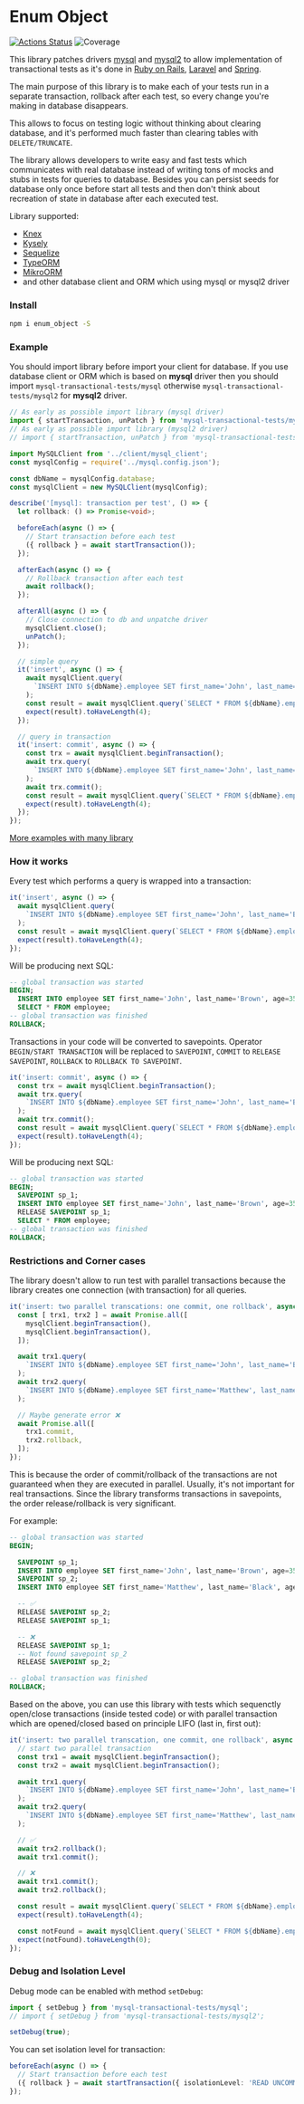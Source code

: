 # Enum Object

[![Actions Status](https://github.com/dm-kamaev/enum_object/workflows/Build/badge.svg)](https://github.com/dm-kamaev/enum_object/actions) ![Coverage](https://github.com/dm-kamaev/enum_object/blob/master/coverage/badge-statements.svg)

This library patches drivers [mysql](https://www.npmjs.com/package/mysql) and [mysql2](https://www.npmjs.com/package/mysql2) to allow implementation of transactional tests as it's done in [Ruby on Rails](https://guides.rubyonrails.org/testing.html#testing-parallel-transactions), [Laravel](https://laravel.com/docs/5.4/database-testing#using-transactions) and [Spring](https://docs.spring.io/spring-framework/reference/testing/testcontext-framework/tx.html).

The main purpose of this library is to make each of your tests run in a separate transaction, rollback after each test, so every change you're making in database disappears.

This allows to focus on testing logic without thinking about clearing database, and it's performed much faster than clearing tables with `DELETE/TRUNCATE`.

The library allows developers to write easy and fast tests which communicates with real database instead of writing tons of mocks and stubs in tests for queries to database. Besides you can persist seeds for database only once before start all tests and then don't think about recreation of state in database after each executed test.

Library supported:
* [Knex](https://knexjs.org/)
* [Kysely](https://kysely.dev/)
* [Sequelize](https://sequelize.org/)
* [TypeORM](https://typeorm.io/)
* [MikroORM](https://mikro-orm.io/)
* and other database client and ORM which using mysql or mysql2 driver


### Install
```sh
npm i enum_object -S
```

### Example
You should import library before import your client for database. If you use database client or ORM which is based on **mysql** driver then you should import `mysql-transactional-tests/mysql` otherwise `mysql-transactional-tests/mysql2` for **mysql2** driver.

```ts
// As early as possible import library (mysql driver)
import { startTransaction, unPatch } from 'mysql-transactional-tests/mysql';
// As early as possible import library (mysql2 driver)
// import { startTransaction, unPatch } from 'mysql-transactional-tests/mysql2';

import MySQLClient from '../client/mysql_client';
const mysqlConfig = require('../mysql.config.json');

const dbName = mysqlConfig.database;
const mysqlClient = new MySQLClient(mysqlConfig);

describe('[mysql]: transaction per test', () => {
  let rollback: () => Promise<void>;

  beforeEach(async () => {
    // Start transaction before each test
    ({ rollback } = await startTransaction());
  });

  afterEach(async () => {
    // Rollback transaction after each test
    await rollback();
  });

  afterAll(async () => {
    // Close connection to db and unpatche driver
    mysqlClient.close();
    unPatch();
  });

  // simple query
  it('insert', async () => {
    await mysqlClient.query(
      `INSERT INTO ${dbName}.employee SET first_name='John', last_name='Brown', age=35, sex='man', income=23405`,
    );
    const result = await mysqlClient.query(`SELECT * FROM ${dbName}.employee`);
    expect(result).toHaveLength(4);
  });

  // query in transaction
  it('insert: commit', async () => {
    const trx = await mysqlClient.beginTransaction();
    await trx.query(
      `INSERT INTO ${dbName}.employee SET first_name='John', last_name='Brown', age=35, sex='man', income=23405`,
    );
    await trx.commit();
    const result = await mysqlClient.query(`SELECT * FROM ${dbName}.employee`);
    expect(result).toHaveLength(4);
  });
});
```

[More examples with many library](https://github.com/dm-kamaev/mysql-transactional-tests/tree/master/test)

### How it works
Every test which performs a query is wrapped into a transaction:
```ts
it('insert', async () => {
  await mysqlClient.query(
    `INSERT INTO ${dbName}.employee SET first_name='John', last_name='Brown', age=35, sex='man', income=23405`,
  );
  const result = await mysqlClient.query(`SELECT * FROM ${dbName}.employee`);
  expect(result).toHaveLength(4);
});
```

Will be producing next SQL:
```sql
-- global transaction was started
BEGIN;
  INSERT INTO employee SET first_name='John', last_name='Brown', age=35, sex='man', income=23405;
  SELECT * FROM employee;
-- global transaction was finished
ROLLBACK;
```

Transactions in your code will be converted to savepoints. Operator `BEGIN/START TRANSACTION` will be replaced to `SAVEPOINT`, `COMMIT` to `RELEASE SAVEPOINT`, `ROLLBACK` to `ROLLBACK TO SAVEPOINT`.
```ts
it('insert: commit', async () => {
  const trx = await mysqlClient.beginTransaction();
  await trx.query(
    `INSERT INTO ${dbName}.employee SET first_name='John', last_name='Brown', age=35, sex='man', income=23405`,
  );
  await trx.commit();
  const result = await mysqlClient.query(`SELECT * FROM ${dbName}.employee`);
  expect(result).toHaveLength(4);
});
```
Will be producing next SQL:
```sql
-- global transaction was started
BEGIN;
  SAVEPOINT sp_1;
  INSERT INTO employee SET first_name='John', last_name='Brown', age=35, sex='man', income=23405;
  RELEASE SAVEPOINT sp_1;
  SELECT * FROM employee;
-- global transaction was finished
ROLLBACK;
```

### Restrictions and Corner cases
The library doesn't allow to run test with parallel transactions because the library creates one connection (with transaction) for all queries.
```ts
it('insert: two parallel transcations: one commit, one rollback', async () => {
  const [ trx1, trx2 ] = await Promise.all([
    mysqlClient.beginTransaction(),
    mysqlClient.beginTransaction(),
  ]);

  await trx1.query(
    `INSERT INTO ${dbName}.employee SET first_name='John', last_name='Brown', age=35, sex='man', income=23405`,
  );
  await trx2.query(
    `INSERT INTO ${dbName}.employee SET first_name='Matthew', last_name='Black', age=45, sex='woman', income=11000`,
  );

  // Maybe generate error ❌
  await Promise.all([
    trx1.commit,
    trx2.rollback,
  ]);
});
```
This is because the order of commit/rollback of the transactions are not guaranteed when they are executed in parallel.
Usually, it's not important for real transactions. Since the library transforms transactions in savepoints, the order release/rollback is very significant.

For example:
```sql
-- global transaction was started
BEGIN;

  SAVEPOINT sp_1;
  INSERT INTO employee SET first_name='John', last_name='Brown', age=35, sex='man', income=23405;
  SAVEPOINT sp_2;
  INSERT INTO employee SET first_name='Matthew', last_name='Black', age=45, sex='woman', income=11000;

  -- ✅
  RELEASE SAVEPOINT sp_2;
  RELEASE SAVEPOINT sp_1;

  -- ❌
  RELEASE SAVEPOINT sp_1;
  -- Not found savepoint sp_2
  RELEASE SAVEPOINT sp_2;

-- global transaction was finished
ROLLBACK;
```
Based on the above, you can use this library with tests which sequenctly open/close transactions (inside tested code) or with parallel transaction which are opened/closed based on principle LIFO (last in, first out):

```ts
it('insert: two parallel transcation, one commit, one rollback', async () => {
  // start two parallel transaction
  const trx1 = await mysqlClient.beginTransaction();
  const trx2 = await mysqlClient.beginTransaction();

  await trx1.query(
    `INSERT INTO ${dbName}.employee SET first_name='John', last_name='Brown', age=35, sex='man', income=23405`,
  );
  await trx2.query(
    `INSERT INTO ${dbName}.employee SET first_name='Matthew', last_name='Black', age=45, sex='woman', income=11000`,
  );

  // ✅
  await trx2.rollback();
  await trx1.commit();

  // ❌
  await trx1.commit();
  await trx2.rollback();

  const result = await mysqlClient.query(`SELECT * FROM ${dbName}.employee`);
  expect(result).toHaveLength(4);

  const notFound = await mysqlClient.query(`SELECT * FROM ${dbName}.employee WHERE first_name='Matthew' LIMIT 1`);
  expect(notFound).toHaveLength(0);
});
```

### Debug and Isolation Level
Debug mode can be enabled with method `setDebug`:
```ts
import { setDebug } from 'mysql-transactional-tests/mysql';
// import { setDebug } from 'mysql-transactional-tests/mysql2';

setDebug(true);
```

You can set isolation level for transaction:
```ts
beforeEach(async () => {
  // Start transaction before each test
  ({ rollback } = await startTransaction({ isolationLevel: 'READ UNCOMMITTED' }));
});
```